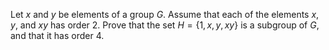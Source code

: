 Let $x$ and $y$ be elements of a group $G$. Assume that each of the elements $x$, $y$, and $xy$ has order $2$. Prove that the set $H=\{1,x,y,xy\}$ is a subgroup of $G$, and that it has order $4$.
